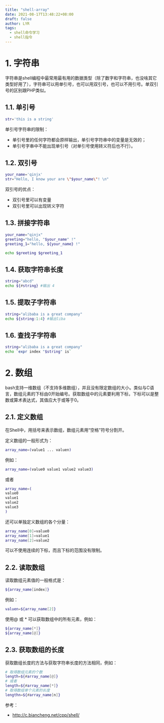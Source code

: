 ```yaml
---
title: "shell-array"
date: 2021-08-17T13:48:22+08:00
draft: false
author: LYR
tags:
  - shell命令学习
  - shell指令
---
```






# 1. 字符串

字符串是shell编程中最常用最有用的数据类型（除了数字和字符串，也没啥其它类型好用了），字符串可以用单引号，也可以用双引号，也可以不用引号。单双引号的区别跟PHP类似。

## 1.1. 单引号

```bash
str='this is a string'
```

单引号字符串的限制：

- 单引号里的任何字符都会原样输出，单引号字符串中的变量是无效的；
- 单引号字串中不能出现单引号（对单引号使用转义符后也不行）。

## 1.2. 双引号

```bash
your_name='qinjx'
str="Hello, I know your are \"$your_name\"! \n"
```

双引号的优点：

- 双引号里可以有变量
- 双引号里可以出现转义字符

## 1.3. 拼接字符串

```bash
your_name="qinjx"
greeting="hello, "$your_name" !"
greeting_1="hello, ${your_name} !"

echo $greeting $greeting_1
```

## 1.4. 获取字符串长度

```bash
string="abcd"
echo ${#string} #输出 4
```

## 1.5. 提取子字符串

```bash
string="alibaba is a great company"
echo ${string:1:4} #输出liba
```

## 1.6. 查找子字符串

```bash
string="alibaba is a great company"
echo `expr index "$string" is`
```

# 2. 数组

bash支持一维数组（不支持多维数组），并且没有限定数组的大小。类似与C语言，数组元素的下标由0开始编号。获取数组中的元素要利用下标，下标可以是整数或算术表达式，其值应大于或等于0。

## 2.1. 定义数组

在Shell中，用括号来表示数组，数组元素用“空格”符号分割开。

定义数组的一般形式为：

```bash
array_name=(value1 ... valuen)
```

例如：

```bash
array_name=(value0 value1 value2 value3)
```

或者

```bash
array_name=(
value0
value1
value2
value3
)
```

还可以单独定义数组的各个分量：

```bash
array_name[0]=value0
array_name[1]=value1
array_name[2]=value2
```

可以不使用连续的下标，而且下标的范围没有限制。

## 2.2. 读取数组

读取数组元素值的一般格式是：

```bash
${array_name[index]}
```

例如：

```bash
valuen=${array_name[2]}
```

使用@ 或 * 可以获取数组中的所有元素，例如：

```bash
${array_name[*]}
${array_name[@]}
```

## 2.3. 获取数组的长度

获取数组长度的方法与获取字符串长度的方法相同，例如：

```bash
# 取得数组元素的个数
length=${#array_name[@]}
# 或者
length=${#array_name[*]}
# 取得数组单个元素的长度
lengthn=${#array_name[n]}
```



参考：

-  http://c.biancheng.net/cpp/shell/